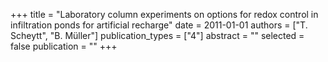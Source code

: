 +++
title = "Laboratory column experiments on options for redox control in infiltration ponds for artificial recharge"
date = 2011-01-01
authors = ["T. Scheytt", "B. Müller"]
publication_types = ["4"]
abstract = ""
selected = false
publication = ""
+++

